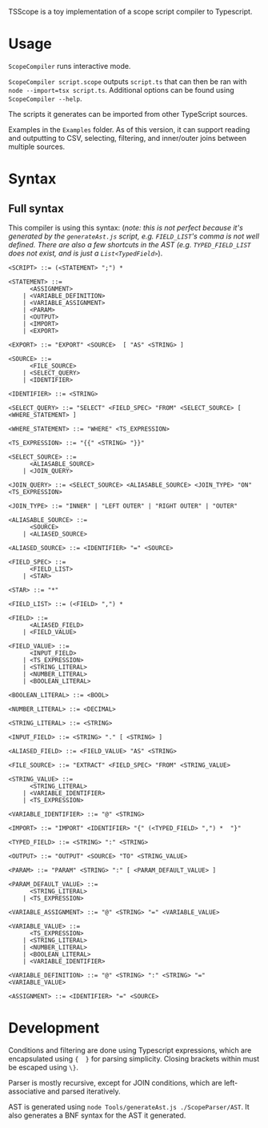 TSScope is a toy implementation of a scope script compiler to Typescript.

# Usage

`ScopeCompiler` runs interactive mode.

`ScopeCompiler script.scope` outputs `script.ts` that can then be ran with `node --import=tsx script.ts`. Additional options can be found using `ScopeCompiler --help`.

The scripts it generates can be imported from other TypeScript sources.

Examples in the `Examples` folder. As of this version, it can support reading and outputting to CSV, selecting, filtering, and inner/outer joins between multiple sources.

# Syntax

## Full syntax

This compiler is using this syntax: (_note: this is not perfect because it's generated by the `generateAst.js` script, e.g. `FIELD_LIST`'s comma is not well defined. There are also a few shortcuts in the AST (e.g. `TYPED_FIELD_LIST` does not exist, and is just a `List<TypedField>`_).

```EBNF
<SCRIPT> ::= (<STATEMENT> ";") *

<STATEMENT> ::=
      <ASSIGNMENT>
    | <VARIABLE_DEFINITION>
    | <VARIABLE_ASSIGNMENT>
    | <PARAM>
    | <OUTPUT>
    | <IMPORT>
    | <EXPORT>

<EXPORT> ::= "EXPORT" <SOURCE>  [ "AS" <STRING> ]

<SOURCE> ::=
      <FILE_SOURCE>
    | <SELECT_QUERY>
    | <IDENTIFIER>

<IDENTIFIER> ::= <STRING>

<SELECT_QUERY> ::= "SELECT" <FIELD_SPEC> "FROM" <SELECT_SOURCE> [ <WHERE_STATEMENT> ]

<WHERE_STATEMENT> ::= "WHERE" <TS_EXPRESSION>

<TS_EXPRESSION> ::= "{{" <STRING> "}}"

<SELECT_SOURCE> ::=
      <ALIASABLE_SOURCE>
    | <JOIN_QUERY>

<JOIN_QUERY> ::= <SELECT_SOURCE> <ALIASABLE_SOURCE> <JOIN_TYPE> "ON" <TS_EXPRESSION>

<JOIN_TYPE> ::= "INNER" | "LEFT OUTER" | "RIGHT OUTER" | "OUTER"

<ALIASABLE_SOURCE> ::=
      <SOURCE>
    | <ALIASED_SOURCE>

<ALIASED_SOURCE> ::= <IDENTIFIER> "=" <SOURCE>

<FIELD_SPEC> ::=
      <FIELD_LIST>
    | <STAR>

<STAR> ::= "*"

<FIELD_LIST> ::= (<FIELD> ",") *

<FIELD> ::=
      <ALIASED_FIELD>
    | <FIELD_VALUE>

<FIELD_VALUE> ::=
      <INPUT_FIELD>
    | <TS_EXPRESSION>
    | <STRING_LITERAL>
    | <NUMBER_LITERAL>
    | <BOOLEAN_LITERAL>

<BOOLEAN_LITERAL> ::= <BOOL>

<NUMBER_LITERAL> ::= <DECIMAL>

<STRING_LITERAL> ::= <STRING>

<INPUT_FIELD> ::= <STRING> "." [ <STRING> ]

<ALIASED_FIELD> ::= <FIELD_VALUE> "AS" <STRING>

<FILE_SOURCE> ::= "EXTRACT" <FIELD_SPEC> "FROM" <STRING_VALUE>

<STRING_VALUE> ::=
      <STRING_LITERAL>
    | <VARIABLE_IDENTIFIER>
    | <TS_EXPRESSION>

<VARIABLE_IDENTIFIER> ::= "@" <STRING>

<IMPORT> ::= "IMPORT" <IDENTIFIER> "{" (<TYPED_FIELD> ",") *  "}"

<TYPED_FIELD> ::= <STRING> ":" <STRING>

<OUTPUT> ::= "OUTPUT" <SOURCE> "TO" <STRING_VALUE>

<PARAM> ::= "PARAM" <STRING> ":" [ <PARAM_DEFAULT_VALUE> ]

<PARAM_DEFAULT_VALUE> ::=
      <STRING_LITERAL>
    | <TS_EXPRESSION>

<VARIABLE_ASSIGNMENT> ::= "@" <STRING> "=" <VARIABLE_VALUE>

<VARIABLE_VALUE> ::=
      <TS_EXPRESSION>
    | <STRING_LITERAL>
    | <NUMBER_LITERAL>
    | <BOOLEAN_LITERAL>
    | <VARIABLE_IDENTIFIER>

<VARIABLE_DEFINITION> ::= "@" <STRING> ":" <STRING> "=" <VARIABLE_VALUE>

<ASSIGNMENT> ::= <IDENTIFIER> "=" <SOURCE>
```

# Development

Conditions and filtering are done using Typescript expressions, which are encapsulated using `{  }` for parsing simplicity. Closing brackets within must be escaped using `\}`.

Parser is mostly recursive, except for JOIN conditions, which are left-associative and parsed iteratively.

AST is generated using `node Tools/generateAst.js ./ScopeParser/AST`. It also generates a BNF syntax for the AST it generated.
